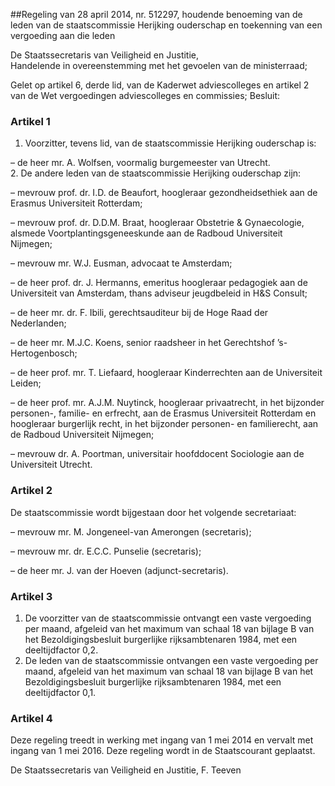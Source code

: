 <meta http-equiv='Content-Type' content='text/html; charset=utf-8' />

##Regeling van 28 april 2014, nr. 512297, houdende benoeming van de leden van de staatscommissie Herijking ouderschap en toekenning van een vergoeding aan die leden

De Staatssecretaris van Veiligheid en Justitie,  
Handelende in overeenstemming met het gevoelen van de ministerraad;

Gelet op artikel 6, derde lid, van de Kaderwet adviescolleges en artikel 2 van de Wet vergoedingen adviescolleges en commissies;
Besluit:    

### Artikel  1  

1.  Voorzitter, tevens lid, van de staatscommissie Herijking ouderschap is: 

– de heer mr. A. Wolfsen, voormalig burgemeester van Utrecht.     
2.  De andere leden van de staatscommissie Herijking ouderschap zijn: 

– mevrouw prof. dr. I.D. de Beaufort, hoogleraar gezondheidsethiek aan de Erasmus Universiteit Rotterdam;  

– mevrouw prof. dr. D.D.M. Braat, hoogleraar Obstetrie & Gynaecologie, alsmede Voortplantingsgeneeskunde aan de Radboud Universiteit Nijmegen;  

– mevrouw mr. W.J. Eusman, advocaat te Amsterdam;  

– de heer prof. dr. J. Hermanns, emeritus hoogleraar pedagogiek aan de Universiteit van Amsterdam, thans adviseur jeugdbeleid in H&S Consult;  

– de heer mr. dr. F. Ibili, gerechtsauditeur bij de Hoge Raad der Nederlanden;  

– de heer mr. M.J.C. Koens, senior raadsheer in het Gerechtshof ’s-Hertogenbosch;  

– de heer prof. mr. T. Liefaard, hoogleraar Kinderrechten aan de Universiteit Leiden;  

– de heer prof. mr. A.J.M. Nuytinck, hoogleraar privaatrecht, in het bijzonder personen-, familie- en erfrecht, aan de Erasmus Universiteit Rotterdam en hoogleraar burgerlijk recht, in het bijzonder personen- en familierecht, aan de Radboud Universiteit Nijmegen;  

– mevrouw dr. A. Poortman, universitair hoofddocent Sociologie aan de Universiteit Utrecht.    

### Artikel  2  

De staatscommissie wordt bijgestaan door het volgende secretariaat: 

– mevrouw mr. M. Jongeneel-van Amerongen (secretaris);  

– mevrouw mr. dr. E.C.C. Punselie (secretaris);  

– de heer mr. J. van der Hoeven (adjunct-secretaris).   

### Artikel  3  

1.  De voorzitter van de staatscommissie ontvangt een vaste vergoeding per maand, afgeleid van het maximum van schaal 18 van bijlage B van het Bezoldigingsbesluit burgerlijke rijksambtenaren 1984, met een deeltijdfactor 0,2.   
2.  De leden van de staatscommissie ontvangen een vaste vergoeding per maand, afgeleid van het maximum van schaal 18 van bijlage B van het Bezoldigingsbesluit burgerlijke rijksambtenaren 1984, met een deeltijdfactor 0,1.  

### Artikel  4  

Deze regeling treedt in werking met ingang van 1 mei 2014 en vervalt met ingang van 1 mei 2016. 
Deze regeling wordt in de Staatscourant geplaatst.  

De 
Staatssecretaris van Veiligheid en Justitie, 
F. Teeven     
